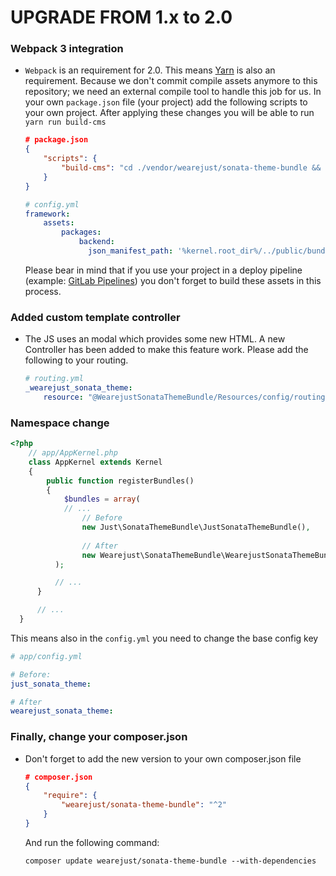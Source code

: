UPGRADE FROM 1.x to 2.0
=======================

### Webpack 3 integration

 * `Webpack` is an requirement for 2.0. This means [Yarn](https://yarnpkg.com/lang/en/) is also an requirement. Because we don't commit compile assets anymore to this repository; we need an external compile tool to handle this job for us. In your own `package.json` file (your project) add the following scripts to your own project. After applying these changes you will be able to run `yarn run build-cms`
    ```json
    # package.json
    {
        "scripts": {
            "build-cms": "cd ./vendor/wearejust/sonata-theme-bundle && yarn && yarn run build",
        }
    }
    ```

    ```yml
    # config.yml
    framework:
        assets:
            packages:
                backend:
                  json_manifest_path: '%kernel.root_dir%/../public/bundles/wearejustsonatatheme/build/manifest.json' 
    ```
    
    Please bear in mind that if you use your project in a deploy pipeline (example: [GitLab Pipelines](https://docs.gitlab.com/ee/ci/pipelines.html)) you don't forget to build these assets in this process.

### Added custom template controller
 * The JS uses an modal which provides some new HTML. A new Controller has been added to make this feature work. Please add the following to your routing.

    ```yml
    # routing.yml
    _wearejust_sonata_theme:
        resource: "@WearejustSonataThemeBundle/Resources/config/routing.yml"
    ```

### Namespace change

```php
<?php
    // app/AppKernel.php
    class AppKernel extends Kernel
    {
        public function registerBundles()
        {
            $bundles = array(
            // ...
                // Before
                new Just\SonataThemeBundle\JustSonataThemeBundle(),
                
                // After
                new Wearejust\SonataThemeBundle\WearejustSonataThemeBundle(),
          );

          // ...
      }

      // ...
  }
  ```
  
This means also in the `config.yml` you need to change the base config key
```yml
# app/config.yml

# Before:
just_sonata_theme:

# After
wearejust_sonata_theme:
```


### Finally, change your composer.json
 * Don't forget to add the new version to your own composer.json file

    ```json
    # composer.json
    {
        "require": {
            "wearejust/sonata-theme-bundle": "^2"
        }
    }
    ```
    
    And run the following command:
    
    ```composer update wearejust/sonata-theme-bundle --with-dependencies```

